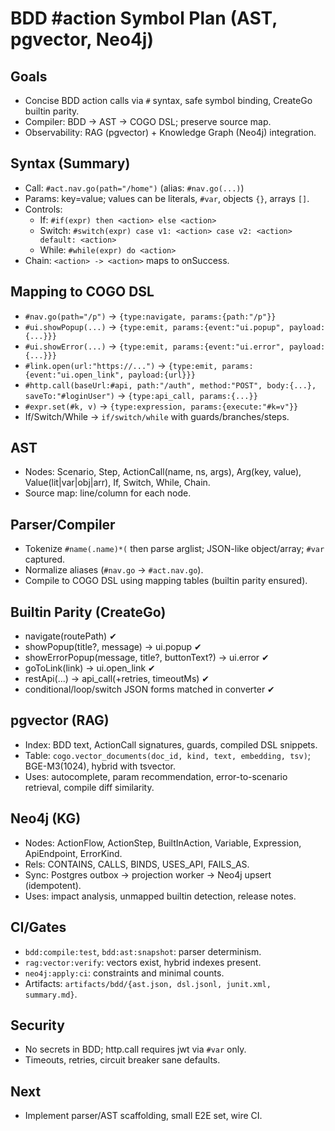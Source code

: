 # BDD #action Symbol Plan (AST, pgvector, Neo4j)

## Goals
- Concise BDD action calls via `#` syntax, safe symbol binding, CreateGo builtin parity.
- Compiler: BDD → AST → COGO DSL; preserve source map.
- Observability: RAG (pgvector) + Knowledge Graph (Neo4j) integration.

## Syntax (Summary)
- Call: `#act.nav.go(path="/home")` (alias: `#nav.go(...)`)
- Params: key=value; values can be literals, `#var`, objects `{}`, arrays `[]`.
- Controls:
  - If: `#if(expr) then <action> else <action>`
  - Switch: `#switch(expr) case v1: <action> case v2: <action> default: <action>`
  - While: `#while(expr) do <action>`
- Chain: `<action> -> <action>` maps to onSuccess.

## Mapping to COGO DSL
- `#nav.go(path="/p")` → `{type:navigate, params:{path:"/p"}}`
- `#ui.showPopup(...)` → `{type:emit, params:{event:"ui.popup", payload:{...}}}`
- `#ui.showError(...)` → `{type:emit, params:{event:"ui.error", payload:{...}}}`
- `#link.open(url:"https://...")` → `{type:emit, params:{event:"ui.open_link", payload:{url}}}`
- `#http.call(baseUrl:#api, path:"/auth", method:"POST", body:{...}, saveTo:"#loginUser")`
  → `{type:api_call, params:{...}}`
- `#expr.set(#k, v)` → `{type:expression, params:{execute:"#k=v"}}`
- If/Switch/While → `if/switch/while` with guards/branches/steps.

## AST
- Nodes: Scenario, Step, ActionCall(name, ns, args), Arg(key, value), Value(lit|var|obj|arr), If, Switch, While, Chain.
- Source map: line/column for each node.

## Parser/Compiler
- Tokenize `#name(.name)*(` then parse arglist; JSON-like object/array; `#var` captured.
- Normalize aliases (`#nav.go` → `#act.nav.go`).
- Compile to COGO DSL using mapping tables (builtin parity ensured).

## Builtin Parity (CreateGo)
- navigate(routePath) ✔
- showPopup(title?, message) → ui.popup ✔
- showErrorPopup(message, title?, buttonText?) → ui.error ✔
- goToLink(link) → ui.open_link ✔
- restApi(...) → api_call(+retries, timeoutMs) ✔
- conditional/loop/switch JSON forms matched in converter ✔

## pgvector (RAG)
- Index: BDD text, ActionCall signatures, guards, compiled DSL snippets.
- Table: `cogo.vector_documents(doc_id, kind, text, embedding, tsv)`; BGE-M3(1024), hybrid with tsvector.
- Uses: autocomplete, param recommendation, error-to-scenario retrieval, compile diff similarity.

## Neo4j (KG)
- Nodes: ActionFlow, ActionStep, BuiltInAction, Variable, Expression, ApiEndpoint, ErrorKind.
- Rels: CONTAINS, CALLS, BINDS, USES_API, FAILS_AS.
- Sync: Postgres outbox → projection worker → Neo4j upsert (idempotent).
- Uses: impact analysis, unmapped builtin detection, release notes.

## CI/Gates
- `bdd:compile:test`, `bdd:ast:snapshot`: parser determinism.
- `rag:vector:verify`: vectors exist, hybrid indexes present.
- `neo4j:apply:ci`: constraints and minimal counts.
- Artifacts: `artifacts/bdd/{ast.json, dsl.jsonl, junit.xml, summary.md}`.

## Security
- No secrets in BDD; http.call requires jwt via `#var` only.
- Timeouts, retries, circuit breaker sane defaults.

## Next
- Implement parser/AST scaffolding, small E2E set, wire CI.
